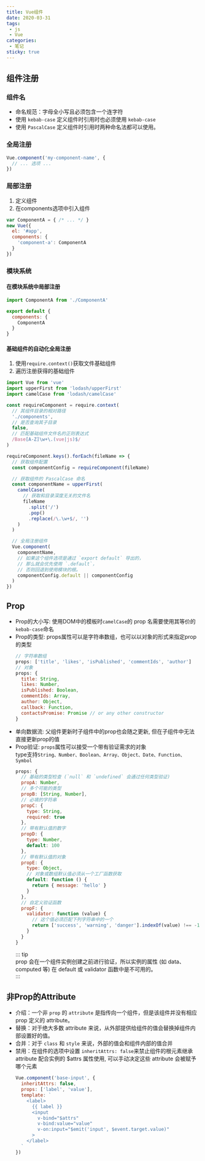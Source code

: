 ```yaml
---
title: Vue组件
date: 2020-03-31
tags:
 - js
 - Vue
categories:
 - 笔记
sticky: true
---
```


## 组件注册

### 组件名

- 命名规范：字母全小写且必须包含一个连字符
- 使用 `kebab-case` 定义组件时引用时也必须使用 `kebab-case`
- 使用 `PascalCase` 定义组件时引用时两种命名法都可以使用。

### 全局注册

```javascript
Vue.component('my-component-name', {
  // ... 选项 ...
})
```

### 局部注册

1. 定义组件
2. 在components选项中引入组件

```javascript
var ComponentA = { /* ... */ }
new Vue({
  el: '#app',
  components: {
    'component-a': ComponentA
  }
})
```

### 模块系统

#### 在模块系统中局部注册

```javascript
import ComponentA from './ComponentA'

export default {
  components: {
    ComponentA
  }
}
```

#### 基础组件的自动化全局注册

1. 使用`require.context()`获取文件基础组件
2. 遍历注册获得的基础组件

```javascript
import Vue from 'vue'
import upperFirst from 'lodash/upperFirst'
import camelCase from 'lodash/camelCase'

const requireComponent = require.context(
  // 其组件目录的相对路径
  './components',
  // 是否查询其子目录
  false,
  // 匹配基础组件文件名的正则表达式
  /Base[A-Z]\w+\.(vue|js)$/
)

requireComponent.keys().forEach(fileName => {
  // 获取组件配置
  const componentConfig = requireComponent(fileName)

  // 获取组件的 PascalCase 命名
  const componentName = upperFirst(
    camelCase(
      // 获取和目录深度无关的文件名
      fileName
        .split('/')
        .pop()
        .replace(/\.\w+$/, '')
    )
  )

  // 全局注册组件
  Vue.component(
    componentName,
    // 如果这个组件选项是通过 `export default` 导出的，
    // 那么就会优先使用 `.default`，
    // 否则回退到使用模块的根。
    componentConfig.default || componentConfig
  )
})
```

## Prop

- Prop的大小写: 使用DOM中的模板时`camelCase`的 prop 名需要使用其等价的`kebab-case`命名
- Prop的类型: props属性可以是字符串数组，也可以以对象的形式来指定prop的类型
  ```javascript
  // 字符串数组
  props: ['title', 'likes', 'isPublished', 'commentIds', 'author']
  // 对象
  props: {
    title: String,
    likes: Number,
    isPublished: Boolean,
    commentIds: Array,
    author: Object,
    callback: Function,
    contactsPromise: Promise // or any other constructor
  }
  ```
- 单向数据流: 父组件更新时子组件中的prop也会随之更新, 但在子组件中无法直接更新prop的值
- Prop验证: `props`属性可以接受一个带有验证需求的对象  
  type支持`String、Number、Boolean、Array、Object、Date、Function、Symbol`
  ```javascript
  props: {
    // 基础的类型检查 (`null` 和 `undefined` 会通过任何类型验证)
    propA: Number,
    // 多个可能的类型
    propB: [String, Number],
    // 必填的字符串
    propC: {
      type: String,
      required: true
    },
    // 带有默认值的数字
    propD: {
      type: Number,
      default: 100
    },
    // 带有默认值的对象
    propE: {
      type: Object,
      // 对象或数组默认值必须从一个工厂函数获取
      default: function () {
        return { message: 'hello' }
      }
    },
    // 自定义验证函数
    propF: {
      validator: function (value) {
        // 这个值必须匹配下列字符串中的一个
        return ['success', 'warning', 'danger'].indexOf(value) !== -1
      }
    }
  }
  ```
  ::: tip  
  prop 会在一个组件实例创建之前进行验证，所以实例的属性 (如 data、computed 等) 在 default 或 validator 函数中是不可用的。  
  :::

## 非Prop的Attribute

- 介绍：一个非 `prop` 的 `attribute` 是指传向一个组件，但是该组件并没有相应 prop 定义的 attribute。
- 替换：对于绝大多数 attribute 来说，从外部提供给组件的值会替换掉组件内部设置好的值。
- 合并：对于 `class` 和 `style` 来说，外部的值会和组件内部的值合并
- 禁用：在组件的选项中设置 `inheritAttrs: false`来禁止组件的根元素继承 attribute
  配合实例的 $attrs 属性使用, 可以手动决定这些 attribute 会被赋予哪个元素
  ```javascript
  Vue.component('base-input', {
    inheritAttrs: false,
    props: ['label', 'value'],
    template: `
      <label>
        {{ label }}
        <input
          v-bind="$attrs"
          v-bind:value="value"
          v-on:input="$emit('input', $event.target.value)"
        >
      </label>
    `
  })
  ```

